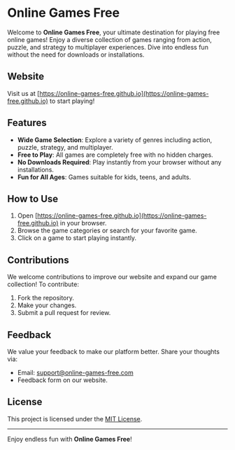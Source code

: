 # Online Games Free

Welcome to **Online Games Free**, your ultimate destination for playing free online games! Enjoy a diverse collection of games ranging from action, puzzle, and strategy to multiplayer experiences. Dive into endless fun without the need for downloads or installations.

## Website
Visit us at [https://online-games-free.github.io](https://online-games-free.github.io) to start playing!

## Features
- **Wide Game Selection**: Explore a variety of genres including action, puzzle, strategy, and multiplayer.
- **Free to Play**: All games are completely free with no hidden charges.
- **No Downloads Required**: Play instantly from your browser without any installations.
- **Fun for All Ages**: Games suitable for kids, teens, and adults.

## How to Use
1. Open [https://online-games-free.github.io](https://online-games-free.github.io) in your browser.
2. Browse the game categories or search for your favorite game.
3. Click on a game to start playing instantly.

## Contributions
We welcome contributions to improve our website and expand our game collection! To contribute:
1. Fork the repository.
2. Make your changes.
3. Submit a pull request for review.

## Feedback
We value your feedback to make our platform better. Share your thoughts via:
- Email: support@online-games-free.com
- Feedback form on our website.

## License
This project is licensed under the [MIT License](LICENSE).

---
Enjoy endless fun with **Online Games Free**!
